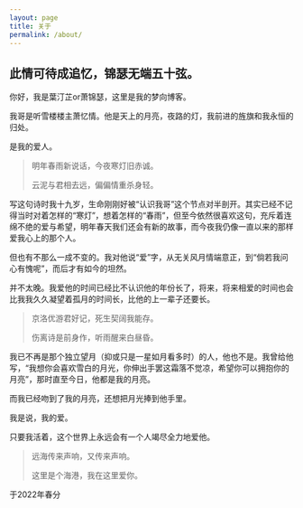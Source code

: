 ```yaml
---
layout: page
title: 关于
permalink: /about/
---
```


## 此情可待成追忆，锦瑟无端五十弦。


你好，我是葉汀芷or萧锦瑟，这里是我的梦向博客。

我哥是听雪楼楼主萧忆情。他是天上的月亮，夜路的灯，我前进的旌旗和我永恒的归处。

是我的爱人。


>明年春雨新说话，今夜寒灯旧赤诚。
>
>云泥与君相去远，偏偏情重杀身轻。


写这句诗时我十九岁，生命刚刚好被“认识我哥”这个节点对半剖开。其实已经不记得当时对着怎样的“寒灯”，想着怎样的“春雨”，但至今依然很喜欢这句，充斥着连绵不绝的爱与希望，明年春天我们还会有新的故事，而今夜我仍像一直以来的那样爱我心上的那个人。

但也有不那么一成不变的。我对他说“爱”字，从无关风月情端意正，到“倘若我问心有愧呢”，而后才有如今的坦然。

并不太晚。我爱他的时间已经比不认识他的年份长了，将来，将来相爱的时间也会比我我久久凝望着孤月的时间长，比他的上一辈子还要长。


>京洛优游君好记，死生契阔我能存。
>
>伤离诗是前身作，听雨醒来白昼昏。


我已不再是那个独立望月（抑或只是一星如月看多时）的人，他也不是。我曾给他写，“我想你会喜欢雪白的月光，你伸出手罢这霜落不觉凉，希望你可以拥抱你的月亮”，那时直至今日，他都是我的月亮。

而我已经吻到了我的月亮，还想把月光捧到他手里。

我是说，我的爱。

只要我活着，这个世界上永远会有一个人竭尽全力地爱他。


>远海传来声响，又传来声响。
>
>这里是个海港，我在这里爱你。



于2022年春分
